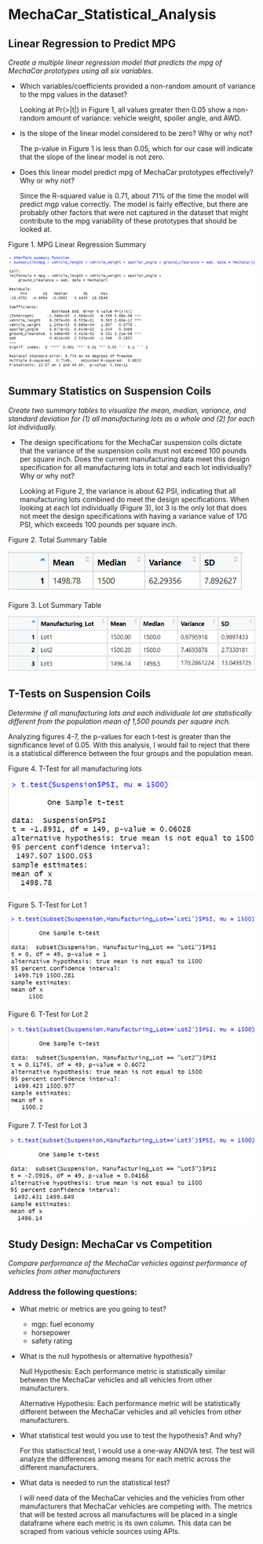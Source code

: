 # MechaCar_Statistical_Analysis

## Linear Regression to Predict MPG

*Create a multiple linear regression model that predicts the mpg of MechaCar prototypes using all six variables.*

- Which variables/coefficients provided a non-random amount of variance to the mpg values in the dataset?
  
  Looking at Pr(>|t|) in Figure 1, all values greater then 0.05 show a non-random amount of variance: vehicle weight, spoiler angle, and AWD. 
  
- Is the slope of the linear model considered to be zero? Why or why not?
  
  The p-value in Figure 1 is less than 0.05, which for our case will indicate that the slope of the linear model is not zero.
  
- Does this linear model predict mpg of MechaCar prototypes effectively? Why or why not?

  Since the R-squared value is 0.71, about 71% of the time the model will predict mgp value correctly. The model is fairly effective, but there are probably other factors that were not captured in the dataset that might contribute to the mpg variability of these prototypes that should be looked at.
  
Figure 1. MPG Linear Regression Summary

![](https://github.com/Ariannatopbjerg/MechaCar_Statistical_Analysis/blob/main/images/Linear_Regress_summary_D1.PNG) 

## Summary Statistics on Suspension Coils

*Create two summary tables to visualize the mean, median, variance, and standard deviation for (1) all manufacturing lots as a whole and (2) for each lot individually.* 

- The design specifications for the MechaCar suspension coils dictate that the variance of the suspension coils must not exceed 100 pounds per square inch. Does the current manufacturing data meet this design specification for all manufacturing lots in total and each lot individually? Why or why not?

  Looking at Figure 2, the variance is about 62 PSI, indicating that all manufacturing lots combined do meet the design specifications. When looking at each lot individually (Figure 3), lot 3 is the only lot that does not meet the design specifications with having a variance value of 170 PSI, which exceeds 100 pounds per square inch.  

Figure 2. Total Summary Table

![](https://github.com/Ariannatopbjerg/MechaCar_Statistical_Analysis/blob/main/images/total_summary_D2.PNG)

Figure 3. Lot Summary Table

![](https://github.com/Ariannatopbjerg/MechaCar_Statistical_Analysis/blob/main/images/lot_summary_D2.PNG)

## T-Tests on Suspension Coils
*Determine if all manufacturing lots and each individuale lot are statistically different from the population mean of 1,500 pounds per square inch.*

Analyzing figures 4-7, the p-values for each t-test is greater than the significance level of 0.05. With this analysis, I would fail to reject that there is a statistical difference between the four groups and the population mean. 

Figure 4. T-Test for all manufacturing lots

![](https://github.com/Ariannatopbjerg/MechaCar_Statistical_Analysis/blob/main/images/t_test_all_D3.PNG)

Figure 5. T-Test for Lot 1

![](https://github.com/Ariannatopbjerg/MechaCar_Statistical_Analysis/blob/main/images/t_test_Lot1_D3.PNG)

Figure 6. T-Test for Lot 2

![](https://github.com/Ariannatopbjerg/MechaCar_Statistical_Analysis/blob/main/images/t_test_Lot2_D3.PNG)

Figure 7. T-Test for Lot 3

![](https://github.com/Ariannatopbjerg/MechaCar_Statistical_Analysis/blob/main/images/t_test_Lot3_D3.PNG)

## Study Design: MechaCar vs Competition

*Compare performance of the MechaCar vehicles against performance of vehicles from other manufacturers*

### Address the following questions:

- What metric or metrics are you going to test?

  - mgp: fuel economy
  - horsepower
  - safety rating
  
- What is the null hypothesis or alternative hypothesis?
  
  Null Hypothesis: Each performance metric is statistically similar between the MechaCar vehicles and all vehicles from other manufacturers.
  
  Alternative Hypothesis: Each performance metric will be statistically different between the MechaCar vehicles and all vehicles from other manufacturers. 
  
- What statistical test would you use to test the hypothesis? And why?

  For this statisctical test, I would use a one-way ANOVA test. The test will analyze the differences among means for each metric across the different manufacturers.
  
- What data is needed to run the statistical test?
  
  I will need data of the MechaCar vehicles and the vehicles from other manufacturers that MechaCar vehicles are competing with. The metrics that will be tested across all manufactures will be placed in a single dataframe where each metric is its own column. This data can be scraped from various vehicle sources using APIs. 
